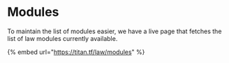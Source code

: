 # Modules

To maintain the list of modules easier, we have a live page that fetches the list of law modules currently available.

{% embed url="https://titan.tf/law/modules" %}


